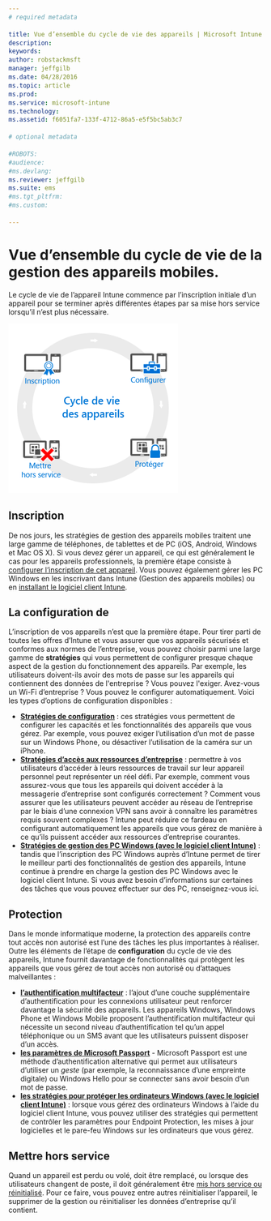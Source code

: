 ```yaml
---
# required metadata

title: Vue d’ensemble du cycle de vie des appareils | Microsoft Intune
description:
keywords:
author: robstackmsft
manager: jeffgilb
ms.date: 04/28/2016
ms.topic: article
ms.prod:
ms.service: microsoft-intune
ms.technology:
ms.assetid: f6051fa7-133f-4712-86a5-e5f5bc5ab3c7

# optional metadata

#ROBOTS:
#audience:
#ms.devlang:
ms.reviewer: jeffgilb
ms.suite: ems
#ms.tgt_pltfrm:
#ms.custom:

---
```


# Vue d’ensemble du cycle de vie de la gestion des appareils mobiles.

Le cycle de vie de l’appareil Intune commence par l’inscription initiale d’un appareil pour se terminer après différentes étapes par sa mise hors service lorsqu’il n’est plus nécessaire.

![Le cycle de vie de l’appareil](./media/device-lifecycle.png "the Intune device lifecycle")

## Inscription
De nos jours, les stratégies de gestion des appareils mobiles traitent une large gamme de téléphones, de tablettes et de PC (iOS, Android, Windows et Mac OS X). Si vous devez gérer un appareil, ce qui est généralement le cas pour les appareils professionnels, la première étape consiste à [configurer l’inscription de cet appareil](enroll-devices-in-microsoft-intune.md). Vous pouvez également gérer les PC Windows en les inscrivant dans Intune (Gestion des appareils mobiles) ou en [installant le logiciel client Intune](manage-windows-pcs-with-microsoft-intune.md).

## La configuration de
L’inscription de vos appareils n’est que la première étape. Pour tirer parti de toutes les offres d’Intune et vous assurer que vos appareils sécurisés et conformes aux normes de l’entreprise, vous pouvez choisir parmi une large gamme de **stratégies** qui vous permettent de configurer presque chaque aspect de la gestion du fonctionnement des appareils. Par exemple, les utilisateurs doivent-ils avoir des mots de passe sur les appareils qui contiennent des données de l'entreprise ? Vous pouvez l'exiger. Avez-vous un Wi-Fi d’entreprise ? Vous pouvez le configurer automatiquement. Voici les types d’options de configuration disponibles :

- [**Stratégies de configuration**](manage-settings-and-features-on-your-devices-with-microsoft-intune-policies.md) : ces stratégies vous permettent de configurer les capacités et les fonctionnalités des appareils que vous gérez. Par exemple, vous pouvez exiger l’utilisation d’un mot de passe sur un Windows Phone, ou désactiver l’utilisation de la caméra sur un iPhone.
- [**Stratégies d’accès aux ressources d’entreprise**](enable-access-to-company-resources-with-microsoft-intune.md) : permettre à vos utilisateurs d’accéder à leurs ressources de travail sur leur appareil personnel peut représenter un réel défi. Par exemple, comment vous assurez-vous que tous les appareils qui doivent accéder à la messagerie d’entreprise sont configurés correctement ? Comment vous assurer que les utilisateurs peuvent accéder au réseau de l’entreprise par le biais d’une connexion VPN sans avoir à connaître les paramètres requis souvent complexes ? Intune peut réduire ce fardeau en configurant automatiquement les appareils que vous gérez de manière à ce qu’ils puissent accéder aux ressources d’entreprise courantes.
- [**Stratégies de gestion des PC Windows (avec le logiciel client Intune)**](common-windows-pc-management-tasks-with-the-microsoft-intune-computer-client.md) : tandis que l’inscription des PC Windows auprès d’Intune permet de tirer le meilleur parti des fonctionnalités de gestion des appareils, Intune continue à prendre en charge la gestion des PC Windows avec le logiciel client Intune. Si vous avez besoin d’informations sur certaines des tâches que vous pouvez effectuer sur des PC, renseignez-vous ici.

## Protection
Dans le monde informatique moderne, la protection des appareils contre tout accès non autorisé est l’une des tâches les plus importantes à réaliser. Outre les éléments de l’étape de **configuration** du cycle de vie des appareils, Intune fournit davantage de fonctionnalités qui protègent les appareils que vous gérez de tout accès non autorisé ou d’attaques malveillantes :
- [**l’authentification multifacteur**](protect-windows-devices-with-multi-factor-authentication.md) : l’ajout d’une couche supplémentaire d’authentification pour les connexions utilisateur peut renforcer davantage la sécurité des appareils. Les appareils Windows, Windows Phone et Windows Mobile proposent l’authentification multifacteur qui nécessite un second niveau d’authentification tel qu’un appel téléphonique ou un SMS avant que les utilisateurs puissent disposer d’un accès.
- [**les paramètres de Microsoft Passport**](control-microsoft-passport-settings-on-devices-with-microsoft-intune.md) - Microsoft Passport est une méthode d’authentification alternative qui permet aux utilisateurs d’utiliser un *geste* (par exemple, la reconnaissance d’une empreinte digitale) ou Windows Hello pour se connecter sans avoir besoin d’un mot de passe.
- [**les stratégies pour protéger les ordinateurs Windows (avec le logiciel client Intune)**](policies-to-protect-windows-pcs-in-microsoft-intune.md) : lorsque vous gérez des ordinateurs Windows à l’aide du logiciel client Intune, vous pouvez utiliser des stratégies qui permettent de contrôler les paramètres pour Endpoint Protection, les mises à jour logicielles et le pare-feu Windows sur les ordinateurs que vous gérez.

## Mettre hors service
Quand un appareil est perdu ou volé, doit être remplacé, ou lorsque des utilisateurs changent de poste, il doit généralement être [mis hors service ou réinitialisé](use-remote-wipe-to-help-protect-data-using-microsoft-intune.md). Pour ce faire, vous pouvez entre autres réinitialiser l’appareil, le supprimer de la gestion ou réinitialiser les données d’entreprise qu’il contient.


<!--HONumber=Jun16_HO1-->


